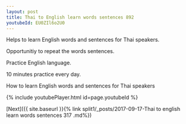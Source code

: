 ```yaml
---
layout: post
title: Thai to English learn words sentences 892 
youtubeId: EU0ZIl6o2U0
---
```

 
 
Helps to learn English words and sentences for Thai speakers.

Opportunitiy to repeat the words sentences. 

Practice English language. 
 
10 minutes practice every day. 
 
How to learn English words and sentences for Thai speakers 
 
{% include youtubePlayer.html id=page.youtubeId %}
 
 
[Next]({{ site.baseurl }}{% link  split1/_posts/2017-09-17-Thai to english learn words sentences 317 .md%})
 

